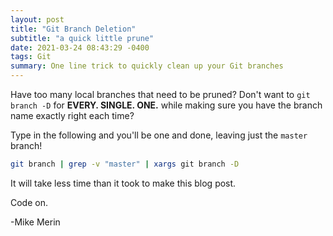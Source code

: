 ```yaml
---
layout: post
title: "Git Branch Deletion"
subtitle: "a quick little prune"
date: 2021-03-24 08:43:29 -0400
tags: Git
summary: One line trick to quickly clean up your Git branches
---
```

Have too many local branches that need to be pruned? Don't want to `git branch -D` for **EVERY. SINGLE. ONE.** while making sure you have the branch name exactly right each time?

Type in the following and you'll be one and done, leaving just the `master` branch!

```bash
git branch | grep -v "master" | xargs git branch -D
```

It will take less time than it took to make this blog post.

Code on.

-Mike Merin
